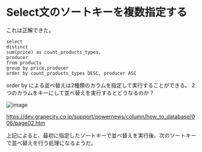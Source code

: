 # Select文のソートキーを複数指定する

これは正解できた。

```
select
distinct
sum(price) as count_products_types,
producer
from products
group by price,producer
order by count_products_types DESC, producer ASC
```

order by による並べ替えは2種類のカラムを指定して実行することができる。
2つのカラムをキーにして並べ替えを実行するとどうなるのか？

![image](https://user-images.githubusercontent.com/18514297/90946517-878b3380-e468-11ea-8c90-848a002dfb85.png)

https://dev.grapecity.co.jp/support/powernews/column/how_to_database/006/page02.htm

上記によると、最初に指定したソートキーで並べ替えを実行後、次のソートキーで並べ替えを行う処理になるようだ。
